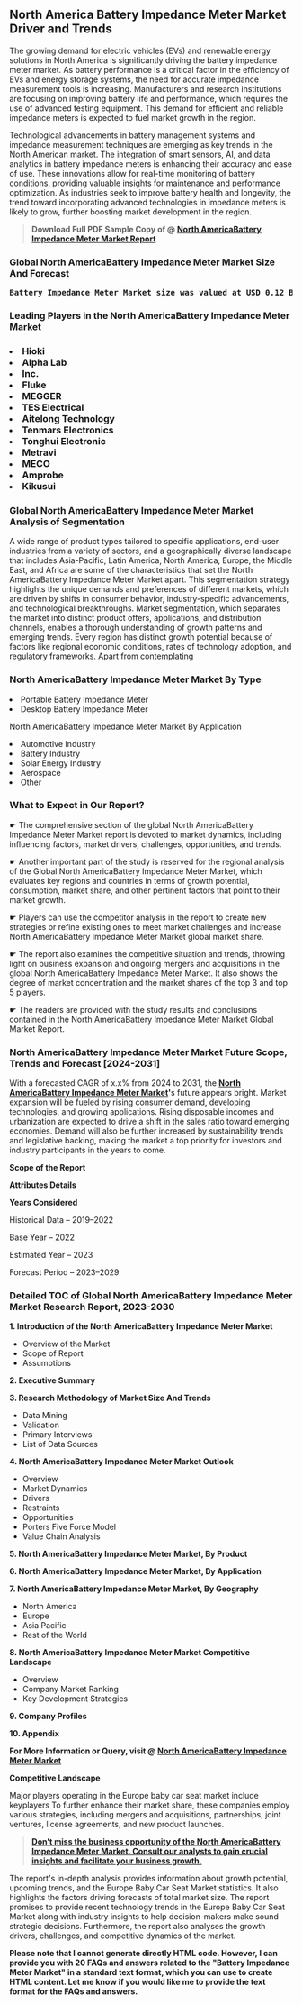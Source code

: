 <p> <h2>North America Battery Impedance Meter Market Driver and Trends</h2><p>The growing demand for electric vehicles (EVs) and renewable energy solutions in North America is significantly driving the battery impedance meter market. As battery performance is a critical factor in the efficiency of EVs and energy storage systems, the need for accurate impedance measurement tools is increasing. Manufacturers and research institutions are focusing on improving battery life and performance, which requires the use of advanced testing equipment. This demand for efficient and reliable impedance meters is expected to fuel market growth in the region.</p><p>Technological advancements in battery management systems and impedance measurement techniques are emerging as key trends in the North American market. The integration of smart sensors, AI, and data analytics in battery impedance meters is enhancing their accuracy and ease of use. These innovations allow for real-time monitoring of battery conditions, providing valuable insights for maintenance and performance optimization. As industries seek to improve battery health and longevity, the trend toward incorporating advanced technologies in impedance meters is likely to grow, further boosting market development in the region.</p></p><blockquote id="" class=""><strong>Download Full PDF Sample Copy of @&nbsp;<a href="https://www.verifiedmarketreports.com/download-sample/?rid=787986&utm_source=GitHub-Jan&utm_medium=283" target="_blank">North AmericaBattery Impedance Meter Market Report</a>&nbsp;&nbsp;</strong></blockquote><h3 id="" class=""><strong>Global&nbsp;North AmericaBattery Impedance Meter Market Size And Forecast</strong></h3><pre class="reader-text-block__code-block"><strong>Battery Impedance Meter Market size was valued at USD 0.12 Billion in 2022 and is projected to reach USD 0.30 Billion by 2030, growing at a CAGR of 12.0% from 2024 to 2030.</strong></pre><h3 id="" class="">Leading Players in the&nbsp;North AmericaBattery Impedance Meter Market</h3><h3 class=""></Li><Li>Hioki</Li><Li> Alpha Lab</Li><Li> Inc.</Li><Li> Fluke</Li><Li> MEGGER</Li><Li> TES Electrical</Li><Li> Aitelong Technology</Li><Li> Tenmars Electronics</Li><Li> Tonghui Electronic</Li><Li> Metravi</Li><Li> MECO</Li><Li> Amprobe</Li><Li> Kikusui</h3><h3 id="" class="">Global&nbsp;North AmericaBattery Impedance Meter Market Analysis of Segmentation</h3><p id="" class="">A wide range of product types tailored to specific applications, end-user industries from a variety of sectors, and a geographically diverse landscape that includes Asia-Pacific, Latin America, North America, Europe, the Middle East, and Africa are some of the characteristics that set the North AmericaBattery Impedance Meter Market apart. This segmentation strategy highlights the unique demands and preferences of different markets, which are driven by shifts in consumer behavior, industry-specific advancements, and technological breakthroughs. Market segmentation, which separates the market into distinct product offers, applications, and distribution channels, enables a thorough understanding of growth patterns and emerging trends. Every region has distinct growth potential because of factors like regional economic conditions, rates of technology adoption, and regulatory frameworks. Apart from contemplating</p><h3 id="" class="">North AmericaBattery Impedance Meter Market&nbsp;By Type</h3><p></Li><Li>Portable Battery Impedance Meter</Li><Li> Desktop Battery Impedance Meter</p><div class="" data-test-id=""><p>North AmericaBattery Impedance Meter Market&nbsp;By Application</p></div><p class=""></Li><Li>Automotive Industry</Li><Li> Battery Industry</Li><Li> Solar Energy Industry</Li><Li> Aerospace</Li><Li> Other</p><div class="" data-test-id=""><h3><span class="">What to Expect in Our Report?</span></h3></div><div class="" data-test-id=""><p><span class="">☛ The comprehensive section of the global North AmericaBattery Impedance Meter Market report is devoted to market dynamics, including influencing factors, market drivers, challenges, opportunities, and trends.</span></p></div><div class="" data-test-id=""><p><span class="">☛ Another important part of the study is reserved for the regional analysis of the Global North AmericaBattery Impedance Meter Market, which evaluates key regions and countries in terms of growth potential, consumption, market share, and other pertinent factors that point to their market growth.</span></p></div><div class="" data-test-id=""><p><span class="">☛ Players can use the competitor analysis in the report to create new strategies or refine existing ones to meet market challenges and increase North AmericaBattery Impedance Meter Market global market share.</span></p></div><div class="" data-test-id=""><p><span class="">☛ The report also examines the competitive situation and trends, throwing light on business expansion and ongoing mergers and acquisitions in the global North AmericaBattery Impedance Meter Market. It also shows the degree of market concentration and the market shares of the top 3 and top 5 players.</span></p></div><div class="" data-test-id=""><p><span class="">☛ The readers are provided with the study results and conclusions contained in the North AmericaBattery Impedance Meter Market Global Market Report.</span></p></div><div class="" data-test-id=""><h3><span class="">North AmericaBattery Impedance Meter Market Future Scope, Trends and Forecast [2024-2031]</span></h3></div><div class="" data-test-id=""><p><span class="">With a forecasted CAGR of x.x% from 2024 to 2031, the <strong><a href="https://www.verifiedmarketreports.com/download-sample/?rid=787986&utm_source=GitHub-Jan&utm_medium=283" target="_blank">North AmericaBattery Impedance Meter Market</a>'</strong>s future appears bright. Market expansion will be fueled by rising consumer demand, developing technologies, and growing applications. Rising disposable incomes and urbanization are expected to drive a shift in the sales ratio toward emerging economies. Demand will also be further increased by sustainability trends and legislative backing, making the market a top priority for investors and industry participants in the years to come.</span></p><p id="ember66" class="ember-view reader-text-block__paragraph"><strong>Scope of the Report</strong></p><p id="ember67" class="ember-view reader-text-block__paragraph"><strong>Attributes Details</strong></p><p id="ember68" class="ember-view reader-text-block__paragraph"><strong>Years Considered</strong></p><p id="ember69" class="ember-view reader-text-block__paragraph">Historical Data &ndash; 2019&ndash;2022</p><p id="ember70" class="ember-view reader-text-block__paragraph">Base Year &ndash; 2022</p><p id="ember71" class="ember-view reader-text-block__paragraph">Estimated Year &ndash; 2023</p><p id="ember72" class="ember-view reader-text-block__paragraph">Forecast Period &ndash; 2023&ndash;2029</p></div><h3 id="" class="">Detailed TOC of Global North AmericaBattery Impedance Meter Market Research Report, 2023-2030</h3><p id="" class=""><strong>1. Introduction of the North AmericaBattery Impedance Meter Market</strong></p><ul><li>Overview of the Market</li><li>Scope of Report</li><li>Assumptions</li></ul><p id="" class=""><strong>2. Executive Summary</strong></p><p id="" class=""><strong>3. Research Methodology of Market Size And Trends</strong></p><ul><li>Data Mining</li><li>Validation</li><li>Primary Interviews</li><li>List of Data Sources</li></ul><p id="" class=""><strong>4. North AmericaBattery Impedance Meter Market Outlook</strong></p><ul><li>Overview</li><li>Market Dynamics</li><li>Drivers</li><li>Restraints</li><li>Opportunities</li><li>Porters Five Force Model</li><li>Value Chain Analysis</li></ul><p id="" class=""><strong>5. North AmericaBattery Impedance Meter Market, By Product</strong></p><p id="" class=""><strong>6. North AmericaBattery Impedance Meter Market, By Application</strong></p><p id="" class=""><strong>7. North AmericaBattery Impedance Meter Market, By Geography</strong></p><ul><li>North America</li><li>Europe</li><li>Asia Pacific</li><li>Rest of the World</li></ul><p id="" class=""><strong>8. North AmericaBattery Impedance Meter Market Competitive Landscape</strong></p><ul><li>Overview</li><li>Company Market Ranking</li><li>Key Development Strategies</li></ul><p id="" class=""><strong>9. Company Profiles</strong></p><p id="" class=""><strong>10. Appendix</strong></p><p><strong>For More Information or Query, visit&nbsp;@ <a href="https://www.verifiedmarketreports.com/product/battery-impedance-meter-market/" target="_blank">North AmericaBattery Impedance Meter Market</a></strong></p><p id="ember61" class="ember-view reader-text-block__paragraph"><strong>Competitive Landscape</strong></p><p id="ember62" class="ember-view reader-text-block__paragraph">Major players operating in the Europe baby car seat market include keyplayers To further enhance their market share, these companies employ various strategies, including mergers and acquisitions, partnerships, joint ventures, license agreements, and new product launches.</p><blockquote id="ember63" class="ember-view reader-text-block__blockquote"><strong><a href="https://www.verifiedmarketreports.com/download-sample/?rid=787986&utm_source=GitHub-Jan&utm_medium=283" target="_blank">Don&rsquo;t miss the business opportunity of the North AmericaBattery Impedance Meter Market. Consult our analysts to gain crucial insights and facilitate your business growth.</a></strong></blockquote><p id="ember64" class="ember-view reader-text-block__paragraph">The report's in-depth analysis provides information about growth potential, upcoming trends, and the Europe Baby Car Seat Market statistics. It also highlights the factors driving forecasts of total market size. The report promises to provide recent technology trends in the Europe Baby Car Seat Market along with industry insights to help decision-makers make sound strategic decisions. Furthermore, the report also analyses the growth drivers, challenges, and competitive dynamics of the market.</p><p class="ember-view reader-text-block__paragraph"><strong>Please note that I cannot generate directly HTML code. However, I can provide you with 20 FAQs and answers related to the "Battery Impedance Meter Market" in a standard text format, which you can use to create HTML content. Let me know if you would like me to provide the text format for the FAQs and answers.</strong></p>
